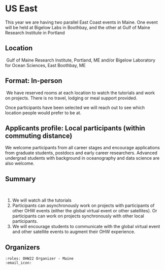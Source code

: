# US East

This year we are having two parallel East Coast events in Maine.
One event will be held at Bigelow Labs in Boothbay, and the other at Gulf of Maine Research Institute in Portland
​
## Location
​
Gulf of Maine Research Institute, Portland, ME and/or Bigelow Laboratory for Ocean Sciences, East Boothbay, ME
​
## Format: In-person
​
We have reserved rooms at each location to watch the tutorials and work on projects. There is no travel, lodging or meal support provided.
​

Once participants have been selected we will reach out to see which location people would prefer to be at.

## Applicants profile: Local participants (within commuting distance)​

We welcome participants from all career stages and encourage applications from graduate students, postdocs and early career researchers. Advanced undergrad students with background in oceanography and data science are also welcome.

## Summary
​
1. We will watch all the tutorials
2. Participants can asynchronously work on projects with participants of other OHW events (either the global virtual event or other satellites). Or participants can work on projects synchronously with other local participants.
3. We will encourage students to communicate with the global virtual event and other satellite events to augment their OHW experience.

## Organizers

```{ohw-team}
:roles: OHW22 Organizer - Maine
:email_icon:
```
